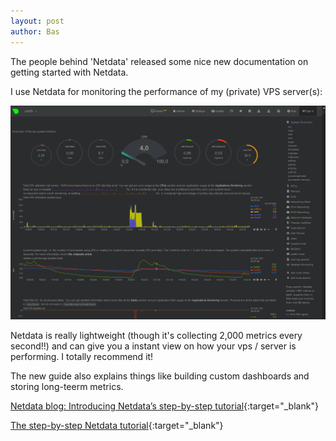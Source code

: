 ```yaml
---
layout: post
author: Bas
---
```

The people behind 'Netdata' released some nice new documentation on getting started with Netdata.

I use Netdata for monitoring the performance of my (private) VPS server(s):  

![image](/assets/images/netdata.png)

Netdata is really lightweight (though it's collecting 2,000 metrics every second!!) and can give you a instant view on how your vps / server is performing. I totally recommend it!

The new guide also explains things like building custom dashboards and storing long-teerm metrics.   

[Netdata blog: Introducing Netdata’s step-by-step tutorial](https://blog.netdata.cloud/posts/step-by-step-tutorial/){:target="_blank"} 

[The step-by-step Netdata tutorial](https://docs.netdata.cloud/docs/step-by-step/step-00/){:target="_blank"}

